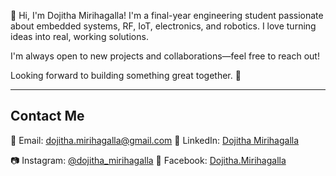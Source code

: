 👋 Hi, I'm Dojitha Mirihagalla!
I'm a final-year engineering student passionate about embedded systems, RF, IoT, electronics, and robotics. I love turning ideas into real, working solutions.

I'm always open to new projects and collaborations—feel free to reach out!

Looking forward to building something great together. 🚀

---
## Contact Me

📧 Email: dojitha.mirihagalla@gmail.com
💼 LinkedIn: [Dojitha Mirihagalla](https://www.linkedin.com/in/dojitha-mirihagalla-419392267/)

📷 Instagram: [@dojitha_mirihagalla](https://www.instagram.com/dojitha_mirihagalla/)
📘 Facebook: [Dojitha.Mirihagalla](https://www.facebook.com/dojitha.mirihagalla)
